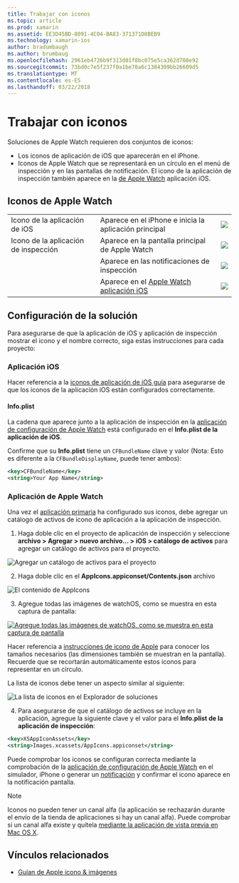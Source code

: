 ```yaml
---
title: Trabajar con iconos
ms.topic: article
ms.prod: xamarin
ms.assetid: EE3D45BD-8091-4C04-BA83-371371D8BEB9
ms.technology: xamarin-ios
author: bradumbaugh
ms.author: brumbaug
ms.openlocfilehash: 2961eb4726b9f313d01f8bc075e5ca362d708e92
ms.sourcegitcommit: 73bd0c7e5f237f0a1be70a6c1384309bb26609d5
ms.translationtype: MT
ms.contentlocale: es-ES
ms.lasthandoff: 03/22/2018
---
```

# <a name="working-with-icons"></a>Trabajar con iconos

Soluciones de Apple Watch requieren dos conjuntos de iconos:

* Los iconos de aplicación de iOS que aparecerán en el iPhone.
* Iconos de Apple Watch que se representará en un círculo en el menú de inspección y en las pantallas de notificación. El icono de la aplicación de inspección también aparece en la [de Apple Watch](~/ios/watchos/app-fundamentals/settings.md) aplicación iOS.

## <a name="apple-watch-icons"></a>Iconos de Apple Watch

| | | |
|-|-|-|
|Icono de la aplicación de iOS|Aparece en el iPhone e inicia la aplicación principal|![](icons-images/icon-ios.png)|
|Icono de la aplicación de inspección|Aparece en la pantalla principal de Apple Watch|![](icons-images/icon-home.png)|
||Aparece en las notificaciones de inspección|![](icons-images/notification-icon.png)|
||Aparece en el [Apple Watch aplicación iOS](~/ios/watchos/app-fundamentals/settings.md)|![](icons-images/watch-app-sml.png)|

## <a name="configuring-your-solution"></a>Configuración de la solución

Para asegurarse de que la aplicación de iOS y aplicación de inspección mostrar el icono y el nombre correcto, siga estas instrucciones para cada proyecto:

### <a name="ios-app"></a>Aplicación iOS

Hacer referencia a la [iconos de aplicación de iOS guía](~/ios/app-fundamentals/images-icons/app-icons.md) para asegurarse de que los iconos de la aplicación iOS están configurados correctamente.

#### <a name="infoplist"></a>Info.plist

La cadena que aparece junto a la aplicación de inspección en la [aplicación de configuración de Apple Watch](~/ios/watchos/app-fundamentals/settings.md) está configurado en el **Info.plist de la aplicación de iOS**.

Confirme que su **Info.plist** tiene un `CFBundleName` clave y valor (Nota: Esto es diferente a la `CFBundleDisplayName`, puede tener ambos):

```xml
<key>CFBundleName</key>
<string>Your App Name</string>
```

### <a name="apple-watch-app"></a>Aplicación de Apple Watch

Una vez el [aplicación primaria](~/ios/watchos/app-fundamentals/parent-app.md) ha configurado sus iconos, debe agregar un catálogo de activos de icono de aplicación a la aplicación de inspección.

1. Haga doble clic en el proyecto de aplicación de inspección y seleccione **archivo > Agregar > nuevo archivo... > iOS > catálogo de activos** para agregar un catálogo de activos para el proyecto.

 ![](icons-images/newasset.png "Agregar un catálogo de activos para el proyecto")

2. Haga doble clic en el **AppIcons.appiconset/Contents.json** archivo

  ![](icons-images/xcassets-iconset-sml.png "El contenido de AppIcons")

3. Agregue todas las imágenes de watchOS, como se muestra en esta captura de pantalla:

  [![](icons-images/appicons-sml.png "Agregue todas las imágenes de watchOS, como se muestra en esta captura de pantalla")](icons-images/appicons.png#lightbox)

  Hacer referencia a [instrucciones de icono de Apple](https://developer.apple.com/library/prerelease/ios/documentation/UserExperience/Conceptual/WatchHumanInterfaceGuidelines/IconandImageSizes.html) para conocer los tamaños necesarios (las dimensiones también se muestran en la pantalla). Recuerde que se recortarán automáticamente estos iconos para representar en un círculo.

  La lista de iconos debe tener un aspecto similar al siguiente:

  ![](icons-images/xcassets-complete-sml.png "La lista de iconos en el Explorador de soluciones")

4. Para asegurarse de que el catálogo de activos se incluye en la aplicación, agregue la siguiente clave y el valor para el **Info.plist de la aplicación de inspección**:

```xml
<key>XSAppIconAssets</key>
<string>Images.xcassets/AppIcons.appiconset</string>
```

Puede comprobar los iconos se configuran correcta mediante la comprobación de la [aplicación de configuración de Apple Watch](~/ios/watchos/app-fundamentals/settings.md) en el simulador, iPhone o generar un [notificación](~/ios/watchos/platform/notifications.md) y confirmar el icono aparece en la notificación pantalla.

> [!NOTE]
> Iconos no pueden tener un canal alfa (la aplicación se rechazarán durante el envío de la tienda de aplicaciones si hay un canal alfa). Puede comprobar si un canal alfa existe y quítela [mediante la aplicación de vista previa en Mac OS X](~/ios/watchos/troubleshooting.md#noalpha).


## <a name="related-links"></a>Vínculos relacionados

- [Guían de Apple icono & imágenes](https://developer.apple.com/library/prerelease/ios/documentation/UserExperience/Conceptual/WatchHumanInterfaceGuidelines/IconandImageSizes.html)
